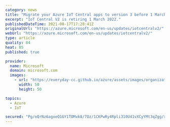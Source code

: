 ```yaml
---
category: news
title: "Migrate your Azure IoT Central apps to version 3 before 1 March 2022 "
excerpt: "IoT Central V2 is retiring 1 March 2022."
publishedDateTime: 2021-08-17T17:28:41Z
originalUrl: "https://azure.microsoft.com/en-us/updates/iotcentralv2/"
webUrl: "https://azure.microsoft.com/en-us/updates/iotcentralv2/"
type: article
quality: 84
heat: 85
published: true

provider:
  name: Microsoft
  domain: microsoft.com
  images:
    - url: "https://everyday-cc.github.io/azure/assets/images/organizations/microsoft.com-50x50.jpg"
      width: 50
      height: 50

topics:
  - Azure
  - IoT

secured: "Pg/oQrNz6agxeQ1GY1TOMvk8/7Oz/1CKPwRy4Rpli310U41vXCyYMt3qZgg/x6pLfczNQDZP8sFYSz7GpQlHL0o9ZfnAzLZ2J1FA6LqrUKpeHRgm3xFjleqtrd/UPK5Ix07WpDKegS+WCVVbr0xZG/Z27rDzd6X8qY/TzXJo8ZgUxfeuX7RsNA+XQj3JM902DOFiqOahRAWicyfcSQ078KzFFoTr2OEmsOj9X7XvxVq2KVJe2qE9srFfOUL6Oq/SMP9yGgmzdmsst6kl09pSDXaZOCLsCPdvrwcB78L0JIbf+ex/pxUAkeiQt6IxAlEP8eiGkE5OMRfbMHfNycCVSeRpj3VY0WXlch8URLdR+LQ=;JMgxmCuepi7kue3u2YTDGA=="
---
```



